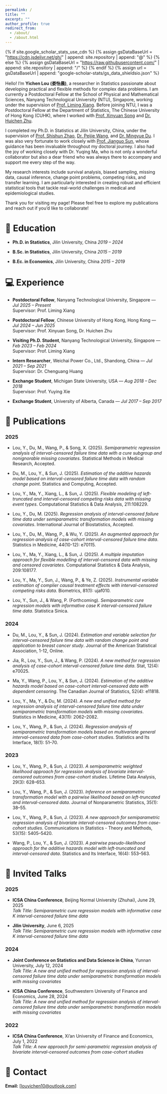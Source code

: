```yaml
---
permalink: /
title: ""
excerpt: ""
author_profile: true
redirect_from: 
  - /about/
  - /about.html
---
```


{% if site.google_scholar_stats_use_cdn %}
{% assign gsDataBaseUrl = "https://cdn.jsdelivr.net/gh/" | append: site.repository | append: "@" %}
{% else %}
{% assign gsDataBaseUrl = "https://raw.githubusercontent.com/" | append: site.repository | append: "/" %}
{% endif %}
{% assign url = gsDataBaseUrl | append: "google-scholar-stats/gs_data_shieldsio.json" %}

<span class='anchor' id='about-me'></span> 

Hello! I’m **Yichen Lou (娄怡晨)**, a researcher in Statistics passionate about developing practical and flexible methods for complex data problems. I am currently a Postdoctoral Fellow at the School of Physical and Mathematical Sciences, Nanyang Technological University (NTU), Singapore, working under the supervision of [Prof. Liming Xiang](https://personal.ntu.edu.sg/lmxiang/). Before joining NTU, I was a Postdoctoral Fellow at the Department of Statistics, The Chinese University of Hong Kong (CUHK), where I worked with [Prof. Xinyuan Song](https://www.sta.cuhk.edu.hk/peoples/xysong/) and [Dr. Huichen Zhu](https://www.sta.cuhk.edu.hk/peoples/hczhu/).

I completed my Ph.D. in Statistics at Jilin University, China, under the supervision of [Prof. Shishun Zhao](https://math.jlu.edu.cn/info/1061/9061.htm), [Dr. Peijie Wang](https://math.jlu.edu.cn/info/1062/9184.htm), and [Dr. Mingyue Du](https://math.jlu.edu.cn/info/1062/13162.htm). I was also very fortunate to work closely with [Prof. Jianguo Sun](https://sunj.mufaculty.umsystem.edu/), whose guidance has been invaluable throughout my doctoral journey. I also had the joy of working closely with Dr. Yuqing Ma, who is not only a wonderful collaborator but also a dear friend who was always there to accompany and support me every step of the way.

My research interests include survival analysis, biased sampling, missing data, causal inference, change point problems, competing risks, and transfer learning. I am particularly interested in creating robust and efficient statistical tools that tackle real-world challenges in medical and epidemiological studies.

Thank you for visiting my page! Please feel free to explore my publications and reach out if you’d like to collaborate!


# 📖 Education

- **Ph.D. in Statistics**, Jilin University, China  *2019 – 2024*  

- **B.Sc. in Statistics**, Jilin University, China  *2015 – 2019*

- **B.Ec. in Economics**, Jilin University, China  *2015 – 2019*


# 💻 Experience

- **Postdoctoral Fellow**, Nanyang Technological University, Singapore — *Jul 2025 – Present*  
  Supervisor: Prof. Liming Xiang

- **Postdoctoral Fellow**, Chinese University of Hong Kong, Hong Kong — *Jul 2024 – Jun 2025*  
  Supervisor: Prof. Xinyuan Song, Dr. Huichen Zhu

- **Visiting Ph.D. Student**, Nanyang Technological University, Singapore — *Feb 2023 – Feb 2024*  
  Supervisor: Prof. Liming Xiang

- **Intern Researcher**, Weichai Power Co., Ltd., Shandong, China — *Jul 2021 – Sep 2021*  
  Supervisor: Dr. Chenguang Huang

- **Exchange Student**, Michigan State University, USA — *Aug 2018 – Dec 2018*  
  Supervisor: Prof. Yuying Xie

- **Exchange Student**, University of Alberta, Canada — *Jul 2017 – Sep 2017*



# 📝 Publications 

### 2025

- Lou, Y., Du, M., Wang, P., & Song, X. (2025). *Semiparametric regression analysis of interval-censored failure time data with a cure subgroup and nonignorable missing covariates*. Statistical Methods in Medical Research, Accepted.

- Du, M., Lou, Y., & Sun, J. (2025). *Estimation of the additive hazards model based on interval-censored failure time data with random change point*. Statistics and Computing, Accepted.

- Lou, Y., Ma, Y., Xiang, L., & Sun, J. (2025). *Flexible modeling of left-truncated and interval-censored competing risks data with missing event types*. Computational Statistics & Data Analysis, 211:108229.

- Lou, Y., Du, M. (2025). *Regression analysis of interval-censored failure time data under semiparametric transformation models with missing covariates*. International Journal of Biostatistics, Accepted.

- Lou, Y., Du, M., Wang, P., & Wu, Y. (2025). *An augmented approach for regression analysis of case-cohort interval-censored failure time data*. Statistics in Medicine, 44(10-12): e70115.

- Lou, Y., Ma, Y., Xiang, L., & Sun, J. (2025). *A multiple imputation approach for flexible modelling of interval-censored data with missing and censored covariates*. Computational Statistics & Data Analysis, 209:108177.

- Lou, Y., Ma, Y., Sun, J., Wang, P., & Ye, Z. (2025). *Instrumental variable estimation of complier causal treatment effects with interval-censored competing risks data*. Biometrics, 81(1): ujaf010.

- Lou, Y., Sun, J., & Wang, P. (Forthcoming). *Semiparametric cure regression models with informative case K interval-censored failure time data*. Statistica Sinica.

### 2024

- Du, M., Lou, Y., & Sun, J. (2024). *Estimation and variable selection for interval-censored failure time data with random change point and application to breast cancer study*. Journal of the American Statistical Association, 1-12, Online.

- Jia, R., Lou, Y., Sun, J., & Wang, P. (2024). *A new method for regression analysis of case-cohort interval-censored failure time data*. Stat, 12(4): e70025.

- Ma, Y., Wang, P., Lou, Y., & Sun, J. (2024). *Estimation of the additive hazards model based on case-cohort interval-censored data with dependent censoring*. The Canadian Journal of Statistics, 52(4): e11818.

- Lou, Y., Ma, Y., & Du, M. (2024). *A new and unified method for regression analysis of interval-censored failure time data under semiparametric transformation models with missing covariates*. Statistics in Medicine, 43(11): 2062–2082.

- Lou, Y., Wang, P., & Sun, J. (2024). *Regression analysis of semiparametric transformation models based on multivariate general interval-censored data from case-cohort studies*. Statistics and Its Interface, 18(1): 51–70.

### 2023

- Lou, Y., Wang, P., & Sun, J. (2023). *A semiparametric weighted likelihood approach for regression analysis of bivariate interval-censored outcomes from case-cohort studies*. Lifetime Data Analysis, 29(3): 628–653.

- Lou, Y., Wang, P., & Sun, J. (2023). *Inference on semiparametric transformation model with a pairwise likelihood based on left-truncated and interval-censored data*. Journal of Nonparametric Statistics, 35(1): 38–55.

- Lou, Y., Wang, P., & Sun, J. (2023). *A new approach for semiparametric regression analysis of bivariate interval-censored outcomes from case-cohort studies*. Communications in Statistics - Theory and Methods, 53(15): 5405–5420.

- Wang, P., Lou, Y., & Sun, J. (2023). *A pairwise pseudo-likelihood approach for the additive hazards model with left-truncated and interval-censored data*. Statistics and Its Interface, 16(4): 553–563.



# 💬 Invited Talks

### 2025

- **ICSA China Conference**, Beijing Normal University (Zhuhai), June 29, 2025  
  *Talk Title:* *Semiparametric cure regression models with informative case K interval-censored failure time data*

- **Jilin University**, June 6, 2025  
  *Talk Title:* *Semiparametric cure regression models with informative case K interval-censored failure time data*

### 2024

- **Joint Conference on Statistics and Data Science in China**, Yunnan University, July 12, 2024  
  *Talk Title:* *A new and unified method for regression analysis of interval-censored failure time data under semiparametric transformation models with missing covariates*

- **ICSA China Conference**, Southwestern University of Finance and Economics, June 28, 2024  
  *Talk Title:* *A new and unified method for regression analysis of interval-censored failure time data under semiparametric transformation models with missing covariates*

### 2022

- **ICSA China Conference**, Xi’an University of Finance and Economics, July 1, 2022  
  *Talk Title:* *A new approach for semi-parametric regression analysis of bivariate interval-censored outcomes from case-cohort studies*

<span id="contact"></span>

# 📧 Contact
**Email:** [louyichen10@outlook.com]
